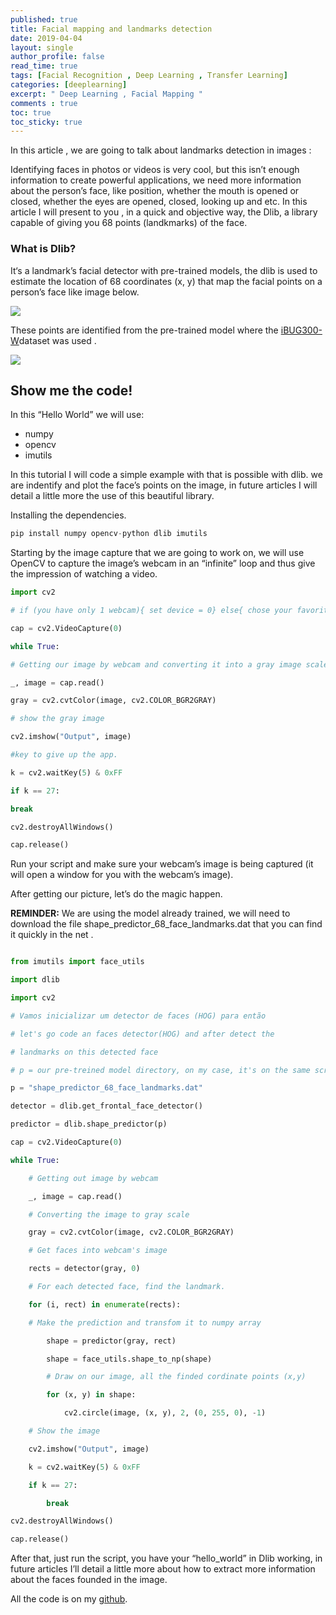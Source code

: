 ```yaml
---
published: true
title: Facial mapping and landmarks detection
date: 2019-04-04
layout: single
author_profile: false
read_time: true
tags: [Facial Recognition , Deep Learning , Transfer Learning] 
categories: [deeplearning]
excerpt: " Deep Learning , Facial Mapping "
comments : true
toc: true
toc_sticky: true
---
```



In this article , we are going to talk about landmarks detection in images : 

Identifying faces in photos or videos is very cool, but this isn’t enough information to create powerful applications, we need more information about the person’s face, like position, whether the mouth is opened or closed, whether the eyes are opened, closed, looking up and etc. In this article I will present to you  , in a quick and objective way, the Dlib, a library capable of giving you 68 points (landkmarks) of the face.


### What is Dlib?

It‘s a landmark’s facial detector with pre-trained models, the dlib is used to estimate the location of 68 coordinates (x, y) that map the facial points on a person’s face like image below.

![](https://cdn-images-1.medium.com/max/800/1*mArsPXT2PB19dF4sPR-VSA.jpeg)



These points are identified from the pre-trained model where the [iBUG300-W](https://ibug.doc.ic.ac.uk/resources/facial-point-annotations/)dataset was used . 

![](https://ibug.doc.ic.ac.uk/media/uploads/images/annotpics/problems.jpg)


## Show me the code!

In this “Hello World” we will use:

-   numpy
-   opencv
-   imutils

In this tutorial I will code a simple example with that is possible with dlib. we are indentify and plot the face’s points on the image, in future articles I will detail a little more the use of this beautiful library.

Installing the dependencies.
````python 
pip install numpy opencv-python dlib imutils
````
Starting by the image capture that we are going to work on, we will use OpenCV to capture the image’s webcam in an “infinite” loop and thus give the impression of watching a video.

````python
import cv2

# if (you have only 1 webcam){ set device = 0} else{ chose your favorite webcam setting device = 1, 2 ,3 ... }

cap = cv2.VideoCapture(0)

while True:

# Getting our image by webcam and converting it into a gray image scale

_, image = cap.read()

gray = cv2.cvtColor(image, cv2.COLOR_BGR2GRAY)

# show the gray image

cv2.imshow("Output", image)

#key to give up the app.

k = cv2.waitKey(5) & 0xFF

if k == 27:

break

cv2.destroyAllWindows()

cap.release()
````

Run your script and make sure your webcam’s image is being captured (it will open a window for you with the webcam’s image).

After getting our picture, let’s do the magic happen.

**REMINDER:** We are using the model already trained, we will need to download the file shape_predictor_68_face_landmarks.dat that you can find it quickly in the net . 


```python

from imutils import face_utils

import dlib

import cv2

# Vamos inicializar um detector de faces (HOG) para então

# let's go code an faces detector(HOG) and after detect the

# landmarks on this detected face

# p = our pre-treined model directory, on my case, it's on the same script's diretory.

p = "shape_predictor_68_face_landmarks.dat"

detector = dlib.get_frontal_face_detector()

predictor = dlib.shape_predictor(p)

cap = cv2.VideoCapture(0)

while True:

	# Getting out image by webcam

	_, image = cap.read()

	# Converting the image to gray scale

	gray = cv2.cvtColor(image, cv2.COLOR_BGR2GRAY)

	# Get faces into webcam's image

	rects = detector(gray, 0)

	# For each detected face, find the landmark.

	for (i, rect) in enumerate(rects):

	# Make the prediction and transfom it to numpy array

		shape = predictor(gray, rect)

		shape = face_utils.shape_to_np(shape)

		# Draw on our image, all the finded cordinate points (x,y)

		for (x, y) in shape:

			cv2.circle(image, (x, y), 2, (0, 255, 0), -1)

	# Show the image

	cv2.imshow("Output", image)

	k = cv2.waitKey(5) & 0xFF

	if k == 27:

		break

cv2.destroyAllWindows()

cap.release()
```

After that, just run the script, you have your “hello_world” in Dlib working, in future articles I’ll detail a little more about how to extract more information about the faces founded in the image.

All the code is on my  [github](https://github.com/kasamoh/Image_processing_learning).

